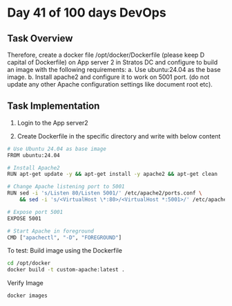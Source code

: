 # Day 41 of 100 days DevOps

## Task Overview
Therefore, create a docker file /opt/docker/Dockerfile (please keep D capital of Dockerfile) on App server 2 in Stratos DC and configure to build an image with the following requirements:
a. Use ubuntu:24.04 as the base image.
b. Install apache2 and configure it to work on 5001 port. (do not update any other Apache configuration settings like document root etc).

## Task Implementation
1. Login to the App server2

2. Create Dockerfile in the specific directory and write with below content

``` bash 
# Use Ubuntu 24.04 as base image
FROM ubuntu:24.04

# Install Apache2
RUN apt-get update -y && apt-get install -y apache2 && apt-get clean

# Change Apache listening port to 5001
RUN sed -i 's/Listen 80/Listen 5001/' /etc/apache2/ports.conf \
    && sed -i 's/<VirtualHost \*:80>/<VirtualHost *:5001>/' /etc/apache2/sites-available/000-default.conf

# Expose port 5001
EXPOSE 5001

# Start Apache in foreground
CMD ["apachectl", "-D", "FOREGROUND"]

```

To test:
Build image using the Dockerfile
``` bash 
cd /opt/docker
docker build -t custom-apache:latest .

```
Verify Image

```bash
docker images
```
